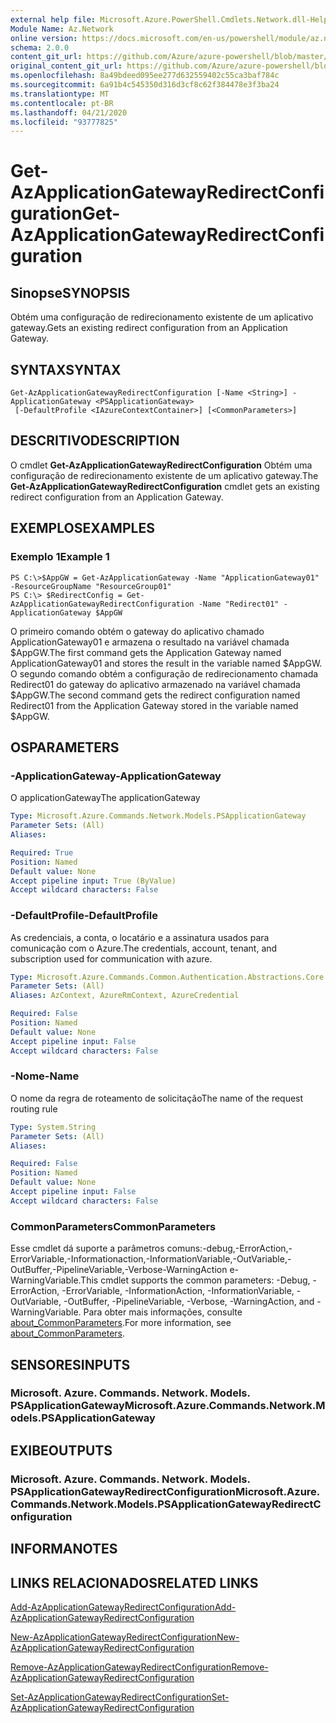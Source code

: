 ```yaml
---
external help file: Microsoft.Azure.PowerShell.Cmdlets.Network.dll-Help.xml
Module Name: Az.Network
online version: https://docs.microsoft.com/en-us/powershell/module/az.network/get-azapplicationgatewayredirectconfiguration
schema: 2.0.0
content_git_url: https://github.com/Azure/azure-powershell/blob/master/src/Network/Network/help/Get-AzApplicationGatewayRedirectConfiguration.md
original_content_git_url: https://github.com/Azure/azure-powershell/blob/master/src/Network/Network/help/Get-AzApplicationGatewayRedirectConfiguration.md
ms.openlocfilehash: 8a49bdeed095ee277d632559402c55ca3baf784c
ms.sourcegitcommit: 6a91b4c545350d316d3cf8c62f384478e3f3ba24
ms.translationtype: MT
ms.contentlocale: pt-BR
ms.lasthandoff: 04/21/2020
ms.locfileid: "93777825"
---
```

# <span data-ttu-id="6e6e4-101">Get-AzApplicationGatewayRedirectConfiguration</span><span class="sxs-lookup"><span data-stu-id="6e6e4-101">Get-AzApplicationGatewayRedirectConfiguration</span></span>

## <span data-ttu-id="6e6e4-102">Sinopse</span><span class="sxs-lookup"><span data-stu-id="6e6e4-102">SYNOPSIS</span></span>
<span data-ttu-id="6e6e4-103">Obtém uma configuração de redirecionamento existente de um aplicativo gateway.</span><span class="sxs-lookup"><span data-stu-id="6e6e4-103">Gets an existing redirect configuration from an Application Gateway.</span></span>

## <span data-ttu-id="6e6e4-104">SYNTAX</span><span class="sxs-lookup"><span data-stu-id="6e6e4-104">SYNTAX</span></span>

```
Get-AzApplicationGatewayRedirectConfiguration [-Name <String>] -ApplicationGateway <PSApplicationGateway>
 [-DefaultProfile <IAzureContextContainer>] [<CommonParameters>]
```

## <span data-ttu-id="6e6e4-105">DESCRITIVO</span><span class="sxs-lookup"><span data-stu-id="6e6e4-105">DESCRIPTION</span></span>
<span data-ttu-id="6e6e4-106">O cmdlet **Get-AzApplicationGatewayRedirectConfiguration** Obtém uma configuração de redirecionamento existente de um aplicativo gateway.</span><span class="sxs-lookup"><span data-stu-id="6e6e4-106">The **Get-AzApplicationGatewayRedirectConfiguration** cmdlet gets an existing redirect configuration from an Application Gateway.</span></span>

## <span data-ttu-id="6e6e4-107">EXEMPLOS</span><span class="sxs-lookup"><span data-stu-id="6e6e4-107">EXAMPLES</span></span>

### <span data-ttu-id="6e6e4-108">Exemplo 1</span><span class="sxs-lookup"><span data-stu-id="6e6e4-108">Example 1</span></span>
```
PS C:\>$AppGW = Get-AzApplicationGateway -Name "ApplicationGateway01" -ResourceGroupName "ResourceGroup01"
PS C:\> $RedirectConfig = Get-AzApplicationGatewayRedirectConfiguration -Name "Redirect01" -ApplicationGateway $AppGW
```

<span data-ttu-id="6e6e4-109">O primeiro comando obtém o gateway do aplicativo chamado ApplicationGateway01 e armazena o resultado na variável chamada $AppGW.</span><span class="sxs-lookup"><span data-stu-id="6e6e4-109">The first command gets the Application Gateway named ApplicationGateway01 and stores the result in the variable named $AppGW.</span></span>
<span data-ttu-id="6e6e4-110">O segundo comando obtém a configuração de redirecionamento chamada Redirect01 do gateway do aplicativo armazenado na variável chamada $AppGW.</span><span class="sxs-lookup"><span data-stu-id="6e6e4-110">The second command gets the redirect configuration named Redirect01 from the Application Gateway stored in the variable named $AppGW.</span></span>

## <span data-ttu-id="6e6e4-111">OS</span><span class="sxs-lookup"><span data-stu-id="6e6e4-111">PARAMETERS</span></span>

### <span data-ttu-id="6e6e4-112">-ApplicationGateway</span><span class="sxs-lookup"><span data-stu-id="6e6e4-112">-ApplicationGateway</span></span>
<span data-ttu-id="6e6e4-113">O applicationGateway</span><span class="sxs-lookup"><span data-stu-id="6e6e4-113">The applicationGateway</span></span>

```yaml
Type: Microsoft.Azure.Commands.Network.Models.PSApplicationGateway
Parameter Sets: (All)
Aliases:

Required: True
Position: Named
Default value: None
Accept pipeline input: True (ByValue)
Accept wildcard characters: False
```

### <span data-ttu-id="6e6e4-114">-DefaultProfile</span><span class="sxs-lookup"><span data-stu-id="6e6e4-114">-DefaultProfile</span></span>
<span data-ttu-id="6e6e4-115">As credenciais, a conta, o locatário e a assinatura usados para comunicação com o Azure.</span><span class="sxs-lookup"><span data-stu-id="6e6e4-115">The credentials, account, tenant, and subscription used for communication with azure.</span></span>

```yaml
Type: Microsoft.Azure.Commands.Common.Authentication.Abstractions.Core.IAzureContextContainer
Parameter Sets: (All)
Aliases: AzContext, AzureRmContext, AzureCredential

Required: False
Position: Named
Default value: None
Accept pipeline input: False
Accept wildcard characters: False
```

### <span data-ttu-id="6e6e4-116">-Nome</span><span class="sxs-lookup"><span data-stu-id="6e6e4-116">-Name</span></span>
<span data-ttu-id="6e6e4-117">O nome da regra de roteamento de solicitação</span><span class="sxs-lookup"><span data-stu-id="6e6e4-117">The name of the request routing rule</span></span>

```yaml
Type: System.String
Parameter Sets: (All)
Aliases:

Required: False
Position: Named
Default value: None
Accept pipeline input: False
Accept wildcard characters: False
```

### <span data-ttu-id="6e6e4-118">CommonParameters</span><span class="sxs-lookup"><span data-stu-id="6e6e4-118">CommonParameters</span></span>
<span data-ttu-id="6e6e4-119">Esse cmdlet dá suporte a parâmetros comuns:-debug,-ErrorAction,-ErrorVariable,-Informationaction,-InformationVariable,-OutVariable,-OutBuffer,-PipelineVariable,-Verbose-WarningAction e-WarningVariable.</span><span class="sxs-lookup"><span data-stu-id="6e6e4-119">This cmdlet supports the common parameters: -Debug, -ErrorAction, -ErrorVariable, -InformationAction, -InformationVariable, -OutVariable, -OutBuffer, -PipelineVariable, -Verbose, -WarningAction, and -WarningVariable.</span></span> <span data-ttu-id="6e6e4-120">Para obter mais informações, consulte [about_CommonParameters](http://go.microsoft.com/fwlink/?LinkID=113216).</span><span class="sxs-lookup"><span data-stu-id="6e6e4-120">For more information, see [about_CommonParameters](http://go.microsoft.com/fwlink/?LinkID=113216).</span></span>

## <span data-ttu-id="6e6e4-121">SENSORES</span><span class="sxs-lookup"><span data-stu-id="6e6e4-121">INPUTS</span></span>

### <span data-ttu-id="6e6e4-122">Microsoft. Azure. Commands. Network. Models. PSApplicationGateway</span><span class="sxs-lookup"><span data-stu-id="6e6e4-122">Microsoft.Azure.Commands.Network.Models.PSApplicationGateway</span></span>

## <span data-ttu-id="6e6e4-123">EXIBE</span><span class="sxs-lookup"><span data-stu-id="6e6e4-123">OUTPUTS</span></span>

### <span data-ttu-id="6e6e4-124">Microsoft. Azure. Commands. Network. Models. PSApplicationGatewayRedirectConfiguration</span><span class="sxs-lookup"><span data-stu-id="6e6e4-124">Microsoft.Azure.Commands.Network.Models.PSApplicationGatewayRedirectConfiguration</span></span>

## <span data-ttu-id="6e6e4-125">INFORMA</span><span class="sxs-lookup"><span data-stu-id="6e6e4-125">NOTES</span></span>

## <span data-ttu-id="6e6e4-126">LINKS RELACIONADOS</span><span class="sxs-lookup"><span data-stu-id="6e6e4-126">RELATED LINKS</span></span>

[<span data-ttu-id="6e6e4-127">Add-AzApplicationGatewayRedirectConfiguration</span><span class="sxs-lookup"><span data-stu-id="6e6e4-127">Add-AzApplicationGatewayRedirectConfiguration</span></span>](./Add-AzApplicationGatewayRedirectConfiguration.md)

[<span data-ttu-id="6e6e4-128">New-AzApplicationGatewayRedirectConfiguration</span><span class="sxs-lookup"><span data-stu-id="6e6e4-128">New-AzApplicationGatewayRedirectConfiguration</span></span>](./New-AzApplicationGatewayRedirectConfiguration.md)

[<span data-ttu-id="6e6e4-129">Remove-AzApplicationGatewayRedirectConfiguration</span><span class="sxs-lookup"><span data-stu-id="6e6e4-129">Remove-AzApplicationGatewayRedirectConfiguration</span></span>](./Remove-AzApplicationGatewayRedirectConfiguration.md)

[<span data-ttu-id="6e6e4-130">Set-AzApplicationGatewayRedirectConfiguration</span><span class="sxs-lookup"><span data-stu-id="6e6e4-130">Set-AzApplicationGatewayRedirectConfiguration</span></span>](./Set-AzApplicationGatewayRedirectConfiguration.md)
